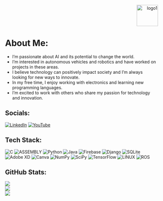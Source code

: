 <p align="right">
  <img src="https://user-images.githubusercontent.com/87595266/228364928-d81aab3c-ad87-4f9c-8a62-45ccd2aaea86.png" alt="logo1" width="70" height="70"/>
</p>


# About Me:

- I’m passionate about AI and its potential to change the world. 
- I’m interested in autonomous vehicles and robotics and have worked on projects in these areas.
- I believe technology can positively impact society and I’m always looking for new ways to innovate.
- In my free time, I enjoy working with electronics and learning new programming languages. 
- I’m excited to work with others who share my passion for technology and innovation.


## Socials:
[![LinkedIn](https://img.shields.io/badge/LinkedIn-%230077B5.svg?logo=linkedin&logoColor=white)](https://linkedin.com/in/abdulkadrtr) [![YouTube](https://img.shields.io/badge/YouTube-%23FF0000.svg?logo=YouTube&logoColor=white)](https://youtube.com/@abdulkadrtr) 

## Tech Stack:
![C](https://img.shields.io/badge/c-%2300599C.svg?style=for-the-badge&logo=c&logoColor=white) ![ASSEMBLY](https://img.shields.io/badge/_-ASM-6E4C13.svg?style=for-the-badge) ![Python](https://img.shields.io/badge/python-3670A0?style=for-the-badge&logo=python&logoColor=ffdd54) ![Java](https://img.shields.io/badge/java-%23ED8B00.svg?style=for-the-badge&logo=java&logoColor=white) ![Firebase](https://img.shields.io/badge/firebase-%23039BE5.svg?style=for-the-badge&logo=firebase) ![Django](https://img.shields.io/badge/django-%23092E20.svg?style=for-the-badge&logo=django&logoColor=white) ![SQLite](https://img.shields.io/badge/sqlite-%2307405e.svg?style=for-the-badge&logo=sqlite&logoColor=white) ![Adobe XD](https://img.shields.io/badge/Adobe%20XD-470137?style=for-the-badge&logo=Adobe%20XD&logoColor=#FF61F6) ![Canva](https://img.shields.io/badge/Canva-%2300C4CC.svg?style=for-the-badge&logo=Canva&logoColor=white) ![NumPy](https://img.shields.io/badge/numpy-%23013243.svg?style=for-the-badge&logo=numpy&logoColor=white) ![SciPy](https://img.shields.io/badge/SciPy-%230C55A5.svg?style=for-the-badge&logo=scipy&logoColor=%white) ![TensorFlow](https://img.shields.io/badge/TensorFlow-%23FF6F00.svg?style=for-the-badge&logo=TensorFlow&logoColor=white) ![LINUX](https://img.shields.io/badge/Linux-FCC624?style=for-the-badge&logo=linux&logoColor=black) ![ROS](https://img.shields.io/badge/ros-%230A0FF9.svg?style=for-the-badge&logo=ros&logoColor=white)
## GitHub Stats:
![](https://github-readme-stats.vercel.app/api?username=abdulkadrtr&theme=dark&hide_border=true&include_all_commits=true&count_private=true)<br/>
![](https://github-readme-streak-stats.herokuapp.com/?user=abdulkadrtr&theme=dark&hide_border=true)<br/>
![](https://github-readme-stats.vercel.app/api/top-langs/?username=abdulkadrtr&theme=dark&hide_border=true&include_all_commits=true&count_private=true&layout=compact)
